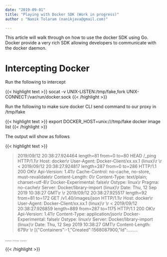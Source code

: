 ```yaml
---
date: "2019-09-01"
title: "Playing with Docker SDK (Work in progress)"
author : "Nanik Tolaram (nanikjava@gmail.com)" 

---
```

This article will walk through on how to use the docker SDK using Go. Docker provide a very rich SDK allowing developers to communicate with the docker daemon.

<h1>Intercepting Docker</h1>

Run the following to intercept

{{< highlight text >}}
socat -v UNIX-LISTEN:/tmp/fake,fork UNIX-CONNECT:/var/run/docker.sock
{{< /highlight >}}

Run the following to make sure docker CLI send command to our proxy in /tmp/fake

{{< highlight text >}}
export DOCKER_HOST=unix:///tmp/fake
docker image list
{{< /highlight >}}


The output will show as follows

{{< highlight text >}}
> 2019/09/12 20:38:27.924464  length=81 from=0 to=80
HEAD /_ping HTTP/1.1\r
Host: docker\r
User-Agent: Docker-Client/xx.xx.1 (linux)\r
\r
< 2019/09/12 20:38:27.924817  length=287 from=0 to=286
HTTP/1.1 200 OK\r
Api-Version: 1.41\r
Cache-Control: no-cache, no-store, must-revalidate\r
Content-Length: 0\r
Content-Type: text/plain; charset=utf-8\r
Docker-Experimental: false\r
Ostype: linux\r
Pragma: no-cache\r
Server: Docker/library-import (linux)\r
Date: Thu, 12 Sep 2019 10:38:27 GMT\r
\r
> 2019/09/12 20:38:27.925517  length=92 from=81 to=172
GET /v1.40/images/json HTTP/1.1\r
Host: docker\r
User-Agent: Docker-Client/xx.xx.1 (linux)\r
\r
< 2019/09/12 20:38:27.926859  length=889 from=287 to=1175
HTTP/1.1 200 OK\r
Api-Version: 1.41\r
Content-Type: application/json\r
Docker-Experimental: false\r
Ostype: linux\r
Server: Docker/library-import (linux)\r
Date: Thu, 12 Sep 2019 10:38:27 GMT\r
Content-Length: 679\r
\r
[{"Containers":-1,"Created":1568087900,"Id":........

.....
.....
.....

{{< /highlight >}}


